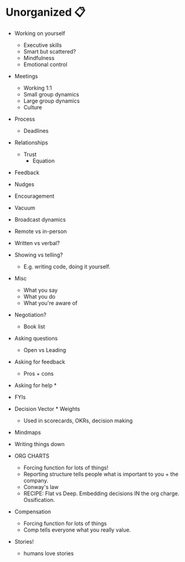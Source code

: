 # Unorganized 📋
* Working on yourself
	* Executive skills
	* Smart but scattered?
	* Mindfulness
	* Emotional control
* Meetings
	* Working 1:1 
	* Small group dynamics
	* Large group dynamics
	* Culture
* Process
	* Deadlines
* Relationships
    * Trust
        * Equation
* Feedback
* Nudges

* Encouragement
* Vacuum 
* Broadcast dynamics
* Remote vs in-person
* Written vs verbal?
* Showing vs telling?
    * E.g. writing code, doing it yourself.
* Misc
    * What you say
    * What you do
    * What you're aware of
* Negotiation?
    * Book list
* Asking questions
    * Open vs Leading
* Asking for feedback
    * Pros + cons
* Asking for help
    * 
* FYIs
* Decision Vector * Weights
    * Used in scorecards, OKRs, decision making
* Mindmaps
* Writing things down
* ORG CHARTS
    * Forcing function for lots of things!
    * Reporting structure tells people what is important to you + the company.
    * Conway's law
    * RECIPE: Flat vs Deep. Embedding decisions IN the org charge. Ossification. 
    
* Compensation
  * Forcing function for lots of things
  * Comp tells everyone what you really value.
* Stories!
    * humans love stories
    